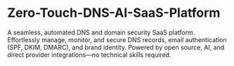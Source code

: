 # Zero-Touch-DNS-AI-SaaS-Platform
A seamless, automated DNS and domain security SaaS platform. Effortlessly manage, monitor, and secure DNS records, email authentication (SPF, DKIM, DMARC), and brand identity. Powered by open source, AI, and direct provider integrations—no technical skills required.
